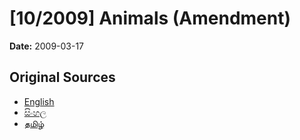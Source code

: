 # [10/2009] Animals (Amendment)

**Date:** 2009-03-17

## Original Sources

- [English](https://documents.gov.lk/view/acts/2009/3/10-2009_E.pdf)
- [සිංහල](https://documents.gov.lk/view/acts/2009/3/10-2009_S.pdf)
- [தமிழ்](https://documents.gov.lk/view/acts/2009/3/10-2009_T.pdf)
